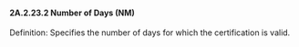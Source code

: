 #### 2A.2.23.2 Number of Days (NM)

Definition: Specifies the number of days for which the certification is valid.
